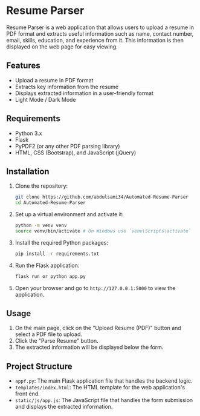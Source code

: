 # Resume Parser
Resume Parser is a web application that allows users to upload a resume in PDF format and extracts useful information such as name, contact number, email, skills, education, and experience from it. This information is then displayed on the web page for easy viewing.

## Features

- Upload a resume in PDF format
- Extracts key information from the resume
- Displays extracted information in a user-friendly format
- Light Mode / Dark Mode

## Requirements

- Python 3.x
- Flask
- PyPDF2 (or any other PDF parsing library)
- HTML, CSS (Bootstrap), and JavaScript (jQuery)

## Installation

1. Clone the repository:
    ```sh
    git clone https://github.com/abdulsami34/Automated-Resume-Parser
    cd Automated-Resume-Parser
    ```

2. Set up a virtual environment and activate it:
    ```sh
    python -m venv venv
    source venv/bin/activate # On Windows use `venv\Scripts\activate`
    ```

3. Install the required Python packages:
    ```sh
    pip install -r requirements.txt
    ```

4. Run the Flask application:
    ```sh
    flask run or python app.py
    ```

5. Open your browser and go to `http://127.0.0.1:5000` to view the application.

## Usage

1. On the main page, click on the "Upload Resume (PDF)" button and select a PDF file to upload.
2. Click the "Parse Resume" button.
3. The extracted information will be displayed below the form.

## Project Structure

- `appf.py`: The main Flask application file that handles the backend logic.
- `templates/index.html`: The HTML template for the web application's front end.
- `static/js/app.js`: The JavaScript file that handles the form submission and displays the extracted information.
